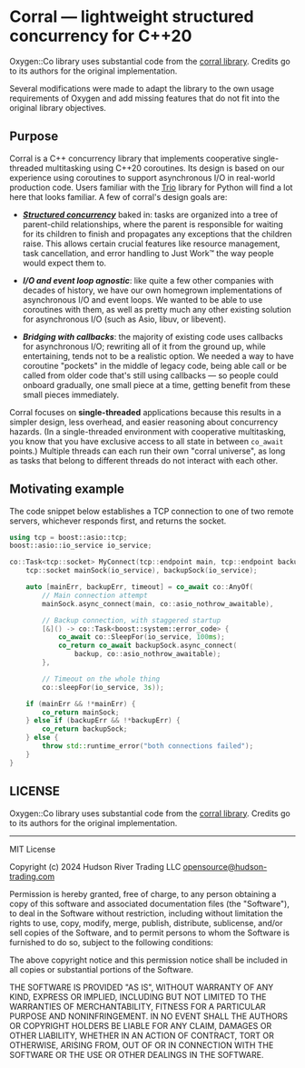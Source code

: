 # Corral — lightweight structured concurrency for C++20

Oxygen::Co library uses substantial code from the [corral
library](https://github.com/hudson-trading/corral). Credits go to its authors
for the original implementation.

Several modifications were made to adapt the library to the own usage
requirements of Oxygen and add missing features that do not fit into the
original library objectives.

## Purpose

Corral is a C++ concurrency library that implements cooperative
single-threaded multitasking using C++20 coroutines. Its design is
based on our experience using coroutines to support asynchronous I/O in
real-world production code. Users familiar with the
[Trio](https://github.com/python-trio/trio) library for Python will
find a lot here that looks familiar. A few of corral's design goals are:

* ***[Structured concurrency](https://vorpus.org/blog/notes-on-structured-concurrency-or-go-statement-considered-harmful/)***
  baked in: tasks are organized into a tree of parent-child
  relationships, where the parent is responsible for waiting for its
  children to finish and propagates any exceptions that the children
  raise.  This allows certain crucial features like resource
  management, task cancellation, and error handling to Just Work™ the
  way people would expect them to.

* ***I/O and event loop agnostic***: like quite a few other
  companies with decades of history, we have our own homegrown
  implementations of asynchronous I/O and event loops. We wanted
  to be able to use coroutines with them, as well as pretty much
  any other existing solution for asynchronous I/O (such as Asio,
  libuv, or libevent).

* ***Bridging with callbacks***: the majority of existing code uses
  callbacks for asynchronous I/O; rewriting all of it from the ground
  up, while entertaining, tends not to be a realistic option.  We
  needed a way to have coroutine "pockets" in the middle of legacy
  code, being able call or be called from older code that's still
  using callbacks — so people could onboard gradually, one small piece
  at a time, getting benefit from these small pieces immediately.

Corral focuses on **single-threaded** applications because this results in
a simpler design, less overhead, and easier reasoning about
concurrency hazards. (In a single-threaded environment with
cooperative multitasking, you know that you have exclusive access to
all state in between `co_await` points.)  Multiple threads can each
run their own "corral universe", as long as tasks that belong to
different threads do not interact with each other.

## Motivating example

The code snippet below establishes a TCP connection to one of two
remote servers, whichever responds first, and returns the socket.

```cpp
using tcp = boost::asio::tcp;
boost::asio::io_service io_service;

co::Task<tcp::socket> MyConnect(tcp::endpoint main, tcp::endpoint backup) {
    tcp::socket mainSock(io_service), backupSock(io_service);

    auto [mainErr, backupErr, timeout] = co_await co::AnyOf(
        // Main connection attempt
        mainSock.async_connect(main, co::asio_nothrow_awaitable),

        // Backup connection, with staggered startup
        [&]() -> co::Task<boost::system::error_code> {
            co_await co::SleepFor(io_service, 100ms);
            co_return co_await backupSock.async_connect(
                backup, co::asio_nothrow_awaitable);
        },

        // Timeout on the whole thing
        co::sleepFor(io_service, 3s));

    if (mainErr && !*mainErr) {
        co_return mainSock;
    } else if (backupErr && !*backupErr) {
        co_return backupSock;
    } else {
        throw std::runtime_error("both connections failed");
    }
}
```

## LICENSE

Oxygen::Co library uses substantial code from the [corral
library](https://github.com/hudson-trading/corral). Credits go to its authors
for the original implementation.

---
MIT License

Copyright (c) 2024 Hudson River Trading LLC <opensource@hudson-trading.com>

Permission is hereby granted, free of charge, to any person obtaining a copy
of this software and associated documentation files (the "Software"), to deal
in the Software without restriction, including without limitation the rights
to use, copy, modify, merge, publish, distribute, sublicense, and/or sell
copies of the Software, and to permit persons to whom the Software is
furnished to do so, subject to the following conditions:

The above copyright notice and this permission notice shall be included in all
copies or substantial portions of the Software.

THE SOFTWARE IS PROVIDED "AS IS", WITHOUT WARRANTY OF ANY KIND, EXPRESS OR
IMPLIED, INCLUDING BUT NOT LIMITED TO THE WARRANTIES OF MERCHANTABILITY,
FITNESS FOR A PARTICULAR PURPOSE AND NONINFRINGEMENT. IN NO EVENT SHALL THE
AUTHORS OR COPYRIGHT HOLDERS BE LIABLE FOR ANY CLAIM, DAMAGES OR OTHER
LIABILITY, WHETHER IN AN ACTION OF CONTRACT, TORT OR OTHERWISE, ARISING FROM,
OUT OF OR IN CONNECTION WITH THE SOFTWARE OR THE USE OR OTHER DEALINGS IN THE
SOFTWARE.
